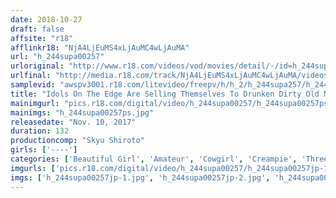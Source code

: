 ```yaml
---
date: 2018-10-27
draft: false
affsite: "r18"
afflinkr18: "NjA4LjEuMS4xLjAuMC4wLjAuMA"
url: "h_244supa00257"
urloriginal: "http://www.r18.com/videos/vod/movies/detail/-/id=h_244supa00257"
urlfinal: "http://media.r18.com/track/NjA4LjEuMS4xLjAuMC4wLjAuMA/videos/vod/movies/detail/-/id=h_244supa00257"
samplevid: "awspv3001.r18.com/litevideo/freepv/h/h_2/h_244supa257/h_244supa257_dmb_w.mp4"
title: "Idols On The Edge Are Selling Themselves To Drunken Dirty Old Men At An Izakaya Bar! Deceived By Their Evil Manager, These Poor Girls Were Forced Into Creampie Sex!"
mainimgurl: "pics.r18.com/digital/video/h_244supa00257/h_244supa00257ps.jpg"
mainimgs: "h_244supa00257ps.jpg"
releasedate: "Nov. 10, 2017"
duration: 132
productioncomp: "Skyu Shiroto"
girls: ['----']
categories: ['Beautiful Girl', 'Amateur', 'Cowgirl', 'Creampie', 'Threesome / Foursome', 'Hi-Def']
imgurls: ['pics.r18.com/digital/video/h_244supa00257/h_244supa00257jp-1.jpg', 'pics.r18.com/digital/video/h_244supa00257/h_244supa00257jp-2.jpg', 'pics.r18.com/digital/video/h_244supa00257/h_244supa00257jp-3.jpg', 'pics.r18.com/digital/video/h_244supa00257/h_244supa00257jp-4.jpg', 'pics.r18.com/digital/video/h_244supa00257/h_244supa00257jp-5.jpg', 'pics.r18.com/digital/video/h_244supa00257/h_244supa00257jp-6.jpg', 'pics.r18.com/digital/video/h_244supa00257/h_244supa00257jp-7.jpg', 'pics.r18.com/digital/video/h_244supa00257/h_244supa00257jp-8.jpg', 'pics.r18.com/digital/video/h_244supa00257/h_244supa00257jp-9.jpg', 'pics.r18.com/digital/video/h_244supa00257/h_244supa00257jp-10.jpg', 'pics.r18.com/digital/video/h_244supa00257/h_244supa00257jp-11.jpg', 'pics.r18.com/digital/video/h_244supa00257/h_244supa00257jp-12.jpg', 'pics.r18.com/digital/video/h_244supa00257/h_244supa00257jp-13.jpg', 'pics.r18.com/digital/video/h_244supa00257/h_244supa00257jp-14.jpg', 'pics.r18.com/digital/video/h_244supa00257/h_244supa00257jp-15.jpg', 'pics.r18.com/digital/video/h_244supa00257/h_244supa00257jp-16.jpg', 'pics.r18.com/digital/video/h_244supa00257/h_244supa00257jp-17.jpg', 'pics.r18.com/digital/video/h_244supa00257/h_244supa00257jp-18.jpg', 'pics.r18.com/digital/video/h_244supa00257/h_244supa00257jp-19.jpg', 'pics.r18.com/digital/video/h_244supa00257/h_244supa00257jp-20.jpg']
imgs: ['h_244supa00257jp-1.jpg', 'h_244supa00257jp-2.jpg', 'h_244supa00257jp-3.jpg', 'h_244supa00257jp-4.jpg', 'h_244supa00257jp-5.jpg', 'h_244supa00257jp-6.jpg', 'h_244supa00257jp-7.jpg', 'h_244supa00257jp-8.jpg', 'h_244supa00257jp-9.jpg', 'h_244supa00257jp-10.jpg', 'h_244supa00257jp-11.jpg', 'h_244supa00257jp-12.jpg', 'h_244supa00257jp-13.jpg', 'h_244supa00257jp-14.jpg', 'h_244supa00257jp-15.jpg', 'h_244supa00257jp-16.jpg', 'h_244supa00257jp-17.jpg', 'h_244supa00257jp-18.jpg', 'h_244supa00257jp-19.jpg', 'h_244supa00257jp-20.jpg']
---
```

